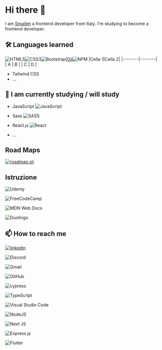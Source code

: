 
# Hi there 👋

I am [Smailen](https://github.com/Smailen5) a frontend developer from Italy. I'm studying to become a frontend developer.
 
## 🛠 Languages ​​learned

![HTML5](https://img.shields.io/badge/html5-%23E34F26.svg?style=for-the-badge&logo=html5&logoColor=white)![CSS3](https://img.shields.io/badge/css3-%231572B6.svg?style=for-the-badge&logo=css3&logoColor=white)![Bootstrap](https://img.shields.io/badge/bootstrap-%238511FA.svg?style=for-the-badge&logo=bootstrap&logoColor=white)|[Git](https://img.shields.io/badge/git-%23F05033.svg?style=for-the-badge&logo=git&logoColor=white)![NPM](https://img.shields.io/badge/NPM-%23CB3837.svg?style=for-the-badge&logo=npm&logoColor=white)
|Cella 1|Cella 2|
|--------|--------|
|  A  |  B  |
|  C  |  D  |

- Tailwind CSS
- ...
  
## 🧰 I am currently studying / will study

- JavaScript ![JavaScript](https://img.shields.io/badge/javascript-%23323330.svg?style=for-the-badge&logo=javascript&logoColor=%23F7DF1E)

- Sass ![SASS](https://img.shields.io/badge/SASS-hotpink.svg?style=for-the-badge&logo=SASS&logoColor=white)

- React.js ![React](https://img.shields.io/badge/react-%2320232a.svg?style=for-the-badge&logo=react&logoColor=%2361DAFB)

- ...

## Road Maps

[![roadmap.sh](https://api.roadmap.sh/v1-badge/wide/6582d2025145316d253219fc?variant=light)](https://roadmap.sh)

## Istruzione

![Udemy](https://img.shields.io/badge/Udemy-A435F0?style=for-the-badge&logo=Udemy&logoColor=white)

![FreeCodeCamp](https://img.shields.io/badge/Freecodecamp-%23123.svg?&style=for-the-badge&logo=freecodecamp&logoColor=green)

![MDN Web Docs](https://img.shields.io/badge/MDN_Web_Docs-black?style=for-the-badge&logo=mdnwebdocs&logoColor=white)

![Duolingo](https://img.shields.io/badge/Duolingo-%234DC730.svg?style=for-the-badge&logo=Duolingo&logoColor=white)

## 📫 How to reach me

[![linkedin](https://img.shields.io/badge/linkedin-0A66C2?style=for-the-badge&logo=linkedin&logoColor=white)](https://www.linkedin.com/in/smailen-vargas/)


![Discord](https://img.shields.io/badge/Discord-%235865F2.svg?style=for-the-badge&logo=discord&logoColor=white)

![Gmail](https://img.shields.io/badge/Gmail-D14836?style=for-the-badge&logo=gmail&logoColor=white)







![GitHub](https://img.shields.io/badge/github-%23121011.svg?style=for-the-badge&logo=github&logoColor=white)

![cypress](https://img.shields.io/badge/-cypress-%23E5E5E5?style=for-the-badge&logo=cypress&logoColor=058a5e)


![TypeScript](https://img.shields.io/badge/typescript-%23007ACC.svg?style=for-the-badge&logo=typescript&logoColor=white)


![Visual Studio Code](https://img.shields.io/badge/Visual%20Studio%20Code-0078d7.svg?style=for-the-badge&logo=visual-studio-code&logoColor=white)


![NodeJS](https://img.shields.io/badge/node.js-6DA55F?style=for-the-badge&logo=node.js&logoColor=white)


![Next JS](https://img.shields.io/badge/Next-black?style=for-the-badge&logo=next.js&logoColor=white)

![Express.js](https://img.shields.io/badge/express.js-%23404d59.svg?style=for-the-badge&logo=express&logoColor=%2361DAFB)

![Flutter](https://img.shields.io/badge/Flutter-%2302569B.svg?style=for-the-badge&logo=Flutter&logoColor=white)